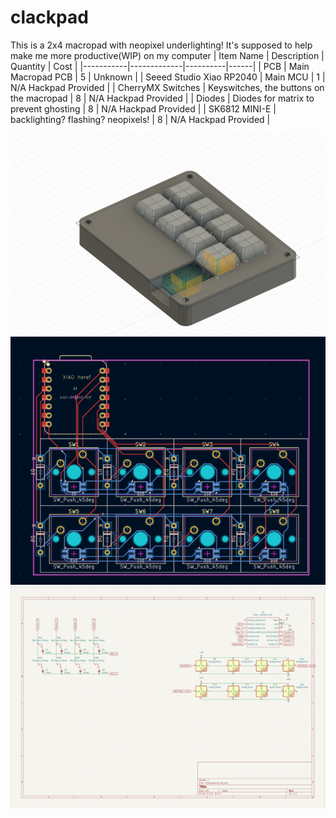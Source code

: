 # clackpad

This is a 2x4 macropad with neopixel underlighting! It's supposed to help make me more productive(WIP) on my computer
| Item Name | Description | Quantity | Cost |
|-----------|-------------|----------|------|
| PCB | Main Macropad PCB | 5 | Unknown |
| Seeed Studio Xiao RP2040 | Main MCU | 1 | N/A Hackpad Provided |
| CherryMX Switches | Keyswitches, the buttons on the macropad | 8 | N/A Hackpad Provided |
| Diodes | Diodes for matrix to prevent ghosting | 8 | N/A Hackpad Provided |
| SK6812 MINI-E  | backlighting? flashing? neopixels! | 8 | N/A Hackpad Provided |

![CAD preview](assets/image.png)
![PCB preview](assets/image-1.png)
![Schematic preview](assets/image-2.png)
